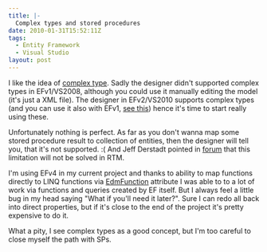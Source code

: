 ```yaml
---
title: |-
  Complex types and stored procedures
date: 2010-01-31T15:52:11Z
tags:
  - Entity Framework
  - Visual Studio
layout: post
---
```

I like the idea of [complex type][1]. Sadly the designer didn't supported complex types in EFv1/VS2008, although you could use it manually editing the model (it's just a XML file). The designer in EFv2/VS2010 supports complex types (and you can use it also with EFv1, [see this][2]) hence it's time to start really using these.

Unfortunately nothing is perfect. As far as you don't wanna map some stored procedure result to collection of entities, then the designer will tell you, that it's not supported. :( And Jeff Derstadt pointed in [forum][3] that this limitation will not be solved in RTM.

I'm using EFv4 in my current project and thanks to ability to map functions directly to LINQ functions via [EdmFunction][4] attribute I was able to to a lot of work via functions and queries created by EF itself. But I always feel a little bug in my head saying "What if you'll need it later?". Sure I can redo all back into direct properties, but if it's close to the end of the project it's pretty expensive to do it.

What a pity, I see complex types as a good concept, but I'm too careful to close myself the path with SPs.

[1]: http://msdn.microsoft.com/en-us/library/bb738472.aspx
[2]: http://thedatafarm.com/blog/data-access/leveraging-vs2010-rsquo-s-designer-for-net-3-5-projects/
[3]: http://social.msdn.microsoft.com/Forums/en-US/adonetefx/thread/528d6d79-e8d8-4db7-86c9-0aa2d29dca08/
[4]: http://msdn.microsoft.com/en-us/library/system.data.objects.dataclasses.edmfunctionattribute(VS.100).aspx